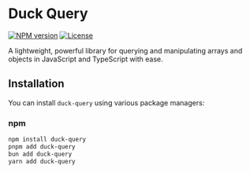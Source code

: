 # Duck Query

[![NPM version](https://img.shields.io/npm/v/duck-query.svg?style=flat)](https://www.npmjs.com/package/duck-query)
[![License](https://img.shields.io/npm/l/duck-query)](https://www.npmjs.com/package/duck-query)

A lightweight, powerful library for querying and manipulating arrays and objects in JavaScript and TypeScript with ease.

## Installation

You can install `duck-query` using various package managers:

### npm

```bash
npm install duck-query
pnpm add duck-query
bun add duck-query
yarn add duck-query
```
